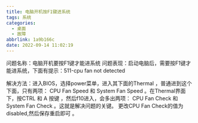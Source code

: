 ```yaml
---
title: 电脑开机按F1键进系统
tags: 系统
categories:
  - 桌面
  - 故障
abbrlink: 1a9b166c
date: 2022-09-14 11:02:19
---
```


问题名称：电脑开机要按F1键才能进系统
问题表现：启动电脑后，需要按F1键才能进系统，下面有提示：511-cpu fan not detected

<!-- more-->

解决方法：进入BIOS，选择power菜单，进入其下面的Thermal ，普通进到这个下面，只有两项： CPU Fan Speed 和 System Fan Speed 。在Thermal界面下，按CTRL 和 A 按键 ，然后f10进入，会多出两项： CPU Fan Check 和 System Fan Check 。这就是解决问题的关键。 更改CPU Fan Check的值为 disabled,然后保存重启即可 。
